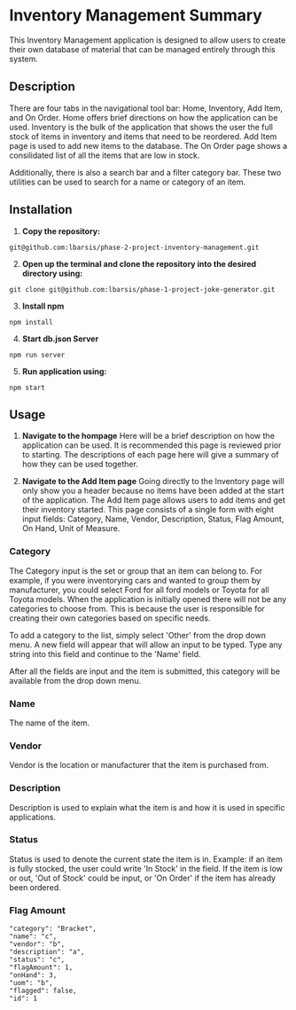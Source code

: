 # Inventory Management Summary
This Inventory Management application is designed to allow users to create their own database of material that can be managed entirely through this system. 

## Description
There are four tabs in the navigational tool bar: Home, Inventory, Add Item, and On Order. Home offers brief directions on how the application can be used. Inventory is the bulk of the application that shows the user the full stock of items in inventory and items that need to be reordered. Add Item page is used to add new items to the database. The On Order page shows a consilidated list of all the items that are low in stock.

Additionally, there is also a search bar and a filter category bar. These two utilities can be used to search for a name or category of an item.

## Installation
1. **Copy the repository:** 
```
git@github.com:lbarsis/phase-2-project-inventory-management.git
```
2. **Open up the terminal and clone the repository into the desired directory using:**
```
git clone git@github.com:lbarsis/phase-1-project-joke-generator.git
```

3. **Install npm** 
```
npm install
```

4. **Start db.json Server** 
```
npm run server
```

5. **Run application using:** 
```
npm start
```

## Usage
1. **Navigate to the hompage**
Here will be a brief description on how the application can be used. It is recommended this page is reviewed prior to starting. The descriptions of each page here will give a summary of how they can be used together.

2. **Navigate to the Add Item page**
Going directly to the Inventory page will only show you a header because no items have been added at the start of the application. The Add Item page allows users to add items and get their inventory started. This page consists of a single form with eight input fields: Category, Name, Vendor, Description, Status, Flag Amount, On Hand, Unit of Measure.

### Category
The Category input is the set or group that an item can belong to. For example, if you were inventorying cars and wanted to group them by manufacturer, you could select Ford for all ford models or Toyota for all Toyota models. When the application is initially opened there will not be any categories to choose from. This is because the user is responsible for creating their own categories based on specific needs. 

To add a category to the list, simply select 'Other' from the drop down menu. A new field will appear that will allow an input to be typed. Type any string into this field and continue to the 'Name' field.

After all the fields are input and the item is submitted, this category will be available from the drop down menu.

### Name
The name of the item.

### Vendor
Vendor is the location or manufacturer that the item is purchased from.

### Description
Description is used to explain what the item is and how it is used in specific applications.

### Status
Status is used to denote the current state the item is in. Example: if an item is fully stocked, the user could write 'In Stock' in the field. If the item is low or out, 'Out of Stock' could be input, or 'On Order' if the item has already been ordered. 

### Flag Amount


    "category": "Bracket",
    "name": "c",
    "vendor": "b",
    "description": "a",
    "status": "c",
    "flagAmount": 1,
    "onHand": 3,
    "uom": "b",
    "flagged": false,
    "id": 1
